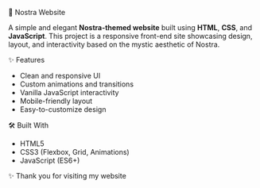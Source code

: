  🔮 Nostra Website

A simple and elegant **Nostra-themed website** built using **HTML**, **CSS**, and **JavaScript**. This project is a responsive front-end site showcasing design, layout, and interactivity based on the mystic aesthetic of Nostra.

 ✨ Features

- Clean and responsive UI
- Custom animations and transitions
- Vanilla JavaScript interactivity
- Mobile-friendly layout
- Easy-to-customize design

 🛠️ Built With

- HTML5
- CSS3 (Flexbox, Grid, Animations)
- JavaScript (ES6+)

 ✨ Thank you for visiting my website

